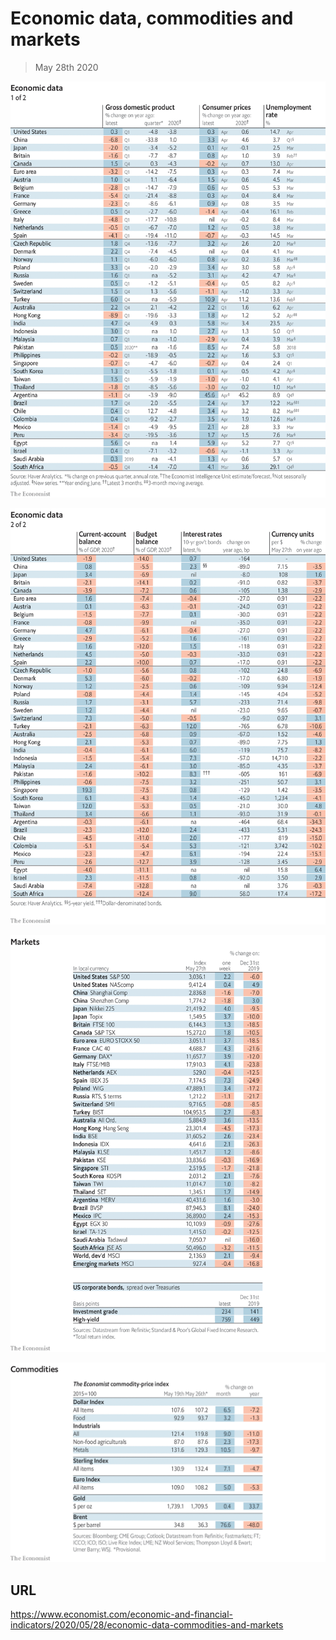 # Economic data, commodities and markets

> May 28th 2020



![](./images/20200530_INT101.png)



![](./images/20200530_INT102.png)



![](./images/20200530_INT201.png)



![](./images/20200530_INT401.png)

## URL

https://www.economist.com/economic-and-financial-indicators/2020/05/28/economic-data-commodities-and-markets
